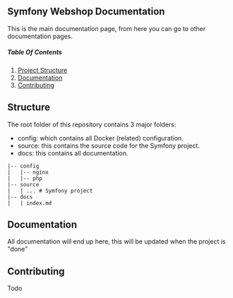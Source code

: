 Symfony Webshop Documentation
---
This is the main documentation page, from here you can go to other documentation
pages.

##### Table Of Contents
1. [Project Structure](#structure)
1. [Documentation](#documentation)
1. [Contributing](#contributing)

## Structure
<a name="structure"></a>

The root folder of this repository contains 3 major folders:

- config: which contains all Docker (related) configuration.
- source: this contains the source code for the Symfony project.
- docs: this contains all documentation.

```
|-- config
|   |-- nginx 
|   |-- php 
|-- source
|   | ... # Symfony project
|-- docs
|   | index.md
```

## Documentation
All documentation will end up here, this will be updated when the project is "done"

## Contributing
Todo
